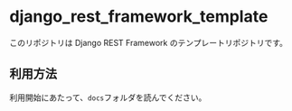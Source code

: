 # django_rest_framework_template

このリポジトリは Django REST Framework のテンプレートリポジトリです。

## 利用方法

利用開始にあたって、`docs`フォルダを読んでください。
